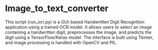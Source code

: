 # Image_to_text_converter
 This script (run_ocr.py) is a GUI-based Handwritten Digit Recognition application using a trained OCR model. It allows users to select an image containing a handwritten digit, preprocesses the image, and predicts the digit using a TensorFlow/Keras model. The interface is built using Tkinter, and image processing is handled with OpenCV and PIL.
